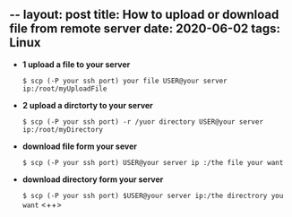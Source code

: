 --
layout: post
title: How to upload or download file from remote server
date:  2020-06-02
tags: Linux
---

- **1 upload a file to your server** 

    `$ scp (-P your ssh port) your file USER@your server ip:/root/myUploadFile` 

- **2 upload a dirctorty to your server** 

    `$ scp (-P your ssh port) -r /yuor directory USER@your server ip:/root/myDirectory`   

- **download file form your sever** 

    `$ scp (-P your ssh port) USER@your server ip :/the file your want` 

- **download directory form your server** 

    `$ scp (-P your ssh port) $USER@your server ip:/the directrory you want` <++>  
